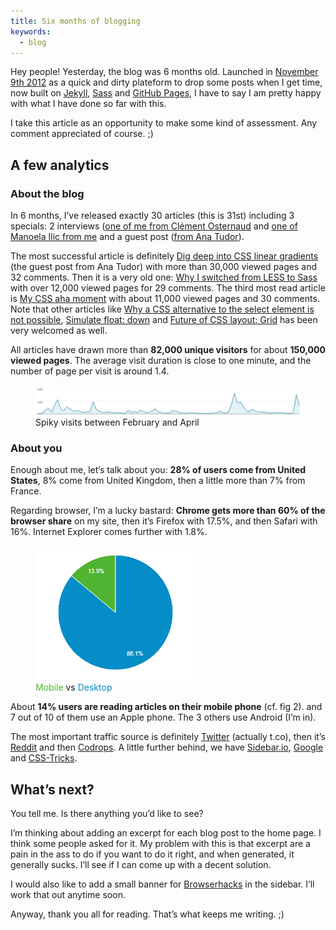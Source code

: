 ```yaml
---
title: Six months of blogging
keywords:
  - blog
---
```


Hey people! Yesterday, the blog was 6 months old. Launched in [November 9th 2012](/2012/11/09/site-redesign-new-blog/) as a quick and dirty plateform to drop some posts when I get time, now built on [Jekyll](https://jekyllrb.com/), [Sass](https://sass-lang.com/) and [GitHub Pages](https://github.com/KittyGiraudel/site), I have to say I am pretty happy with what I have done so far with this.

I take this article as an opportunity to make some kind of assessment. Any comment appreciated of course. ;)

## A few analytics

### About the blog

In 6 months, I’ve released exactly 30 articles (this is 31st) including 3 specials: 2 interviews ([one of me from Clément Osternaud](/2013/04/23/interview-by-clement-osternaud/) and [one of Manoela Ilic from me](/2013/03/11/interview-with-manoela-ilic/) and a guest post ([from Ana Tudor](/2013/02/04/dig-deep-into-css-gradients/)).

The most successful article is definitely [Dig deep into CSS linear gradients](/2013/02/04/dig-deep-into-css-gradients/) (the guest post from Ana Tudor) with more than 30,000 viewed pages and 32 comments. Then it is a very old one: [Why I switched from LESS to Sass](/2012/11/13/why-i-switch-from-less-to-sass/) with over 12,000 viewed pages for 29 comments. The third most read article is [My CSS aha moment](/2013/04/30/my-css-aha-moment/) with about 11,000 viewed pages and 30 comments. Note that other articles like [Why a CSS alternative to the select element is not possible](/2013/04/08/why-a-css-alternative-to-select-is-impossible/), [Simulate float: down](/2013/01/28/simulate-float-down/) and [Future of CSS layout: Grid](/2013/04/04/future-of-css-layout-css-grid/) has been very welcomed as well.

All articles have drawn more than **82,000 unique visitors** for about **150,000 viewed pages**. The average visit duration is close to one minute, and the number of page per visit is around 1.4.

<figure class="figure">
<img src="/assets/images/six-months-blogging/visits.jpg" alt="">
<figcaption>Spiky visits between February and April</figcaption>
</figure>

### About you

Enough about me, let’s talk about you: **28% of users come from United States**, 8% come from United Kingdom, then a little more than 7% from France.

Regarding browser, I’m a lucky bastard: **Chrome gets more than 60% of the browser share** on my site, then it’s Firefox with 17.5%, and then Safari with 16%. Internet Explorer comes further with 1.8%.

<figure class="figure">
<img src="/assets/images/six-months-blogging/mobile-vs-desktop.png" alt="">
<figcaption><span style="color: #50b432">Mobile</span> vs <span style="color: #058dc7">Desktop</span></figcaption>
</figure>

About **14% users are reading articles on their mobile phone** (cf. fig 2). and 7 out of 10 of them use an Apple phone. The 3 others use Android (I’m in).

The most important traffic source is definitely [Twitter](https://twitter.com) (actually t.co), then it’s [Reddit](https://reddit.com) and then [Codrops](https://tympanus.com/codrops/). A little further behind, we have [Sidebar.io](https://sidebar.io), [Google](https://google.com) and [CSS-Tricks](https://css-tricks.com).

## What’s next?

You tell me. Is there anything you’d like to see?

I’m thinking about adding an excerpt for each blog post to the home page. I think some people asked for it. My problem with this is that excerpt are a pain in the ass to do if you want to do it right, and when generated, it generally sucks. I’ll see if I can come up with a decent solution.

I would also like to add a small banner for [Browserhacks](http://browserhacks.com) in the sidebar. I’ll work that out anytime soon.

Anyway, thank you all for reading. That’s what keeps me writing. ;)

